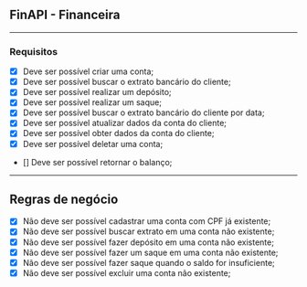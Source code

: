 ## FinAPI - Financeira

---

### Requisitos

- [x] Deve ser possível criar uma conta;
- [x] Deve ser possível buscar o extrato bancário do cliente;
- [x] Deve ser possível realizar um depósito;
- [x] Deve ser possível realizar um saque;
- [x] Deve ser possível buscar o extrato bancário do cliente por data;
- [x] Deve ser possível atualizar dados da conta do cliente;
- [x] Deve ser possível obter dados da conta do cliente;
- [x] Deve ser possível deletar uma conta;
- [] Deve ser possível retornar o balanço;

---

## Regras de negócio

- [x] Não deve ser possível cadastrar uma conta com CPF já existente;
- [x] Não deve ser possível buscar extrato em uma conta não existente;
- [x] Não deve ser possível fazer depósito em uma conta não existente;
- [x] Não deve ser possível fazer um saque em uma conta não existente;
- [x] Não deve ser possível fazer saque quando o saldo for insuficiente;
- [x] Não deve ser possível excluir uma conta não existente;